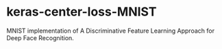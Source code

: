 # keras-center-loss-MNIST
MNIST implementation of A Discriminative Feature Learning Approach for Deep Face Recognition.
